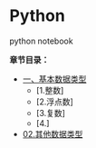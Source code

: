 # Python
python notebook


**章节目录：**

* [一、基本数据类型](/Python/01.基本数据类型.md)
  - [1.整数]
  - [2.浮点数]
  - [3.复数]
  - [4.]
* [02.其他数据类型](/Python/02.其他数据类型.md)

